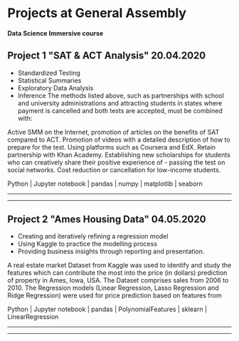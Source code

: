 # Projects at General Assembly
#### Data Science Immersive course

## Project 1 "SAT & ACT Analysis"                               20.04.2020
 - Standardized Testing
 - Statistical Summaries
 - Exploratory Data Analysis
 - Inference
The methods listed above, such as partnerships with school and university administrations and attracting students in states where payment is cancelled and both tests are accepted, must be combined with:

Active SMM on the Internet, promotion of articles on the benefits of SAT compared to ACT.
Promotion of videos with a detailed description of how to prepare for the test.
Using platforms such as Coursera and EdX.
Retain partnership with Khan Academy.
Establishing new scholarships for students who can creatively share their positive experience of - passing the test on social networks.
Cost reduction or cancellation for low-income students.

Python | Jupyter notebook | pandas | numpy | matplotlib | seaborn
_____________________________________________________________________________
_____________________________________________________________________________

## Project 2 "Ames Housing Data"                                 04.05.2020
 - Creating and iteratively refining a regression model
 - Using Kaggle to practice the modelling process
 - Providing business insights through reporting and presentation.

A real estate market Dataset from Kaggle was used to identify and study the features which can contribute the most into the price (in dollars) prediction of property in Ames, Iowa, USA. The Dataset comprises sales from 2006 to 2010.
The Regression models (Linear Regression, Lasso Regression and Ridge Regression) were used for price prediction based on features from 

Python | Jupyter notebook | pandas | PolynomialFeatures | sklearn | LinearRegression
_____________________________________________________________________________
_____________________________________________________________________________
